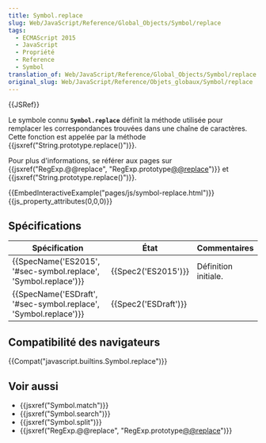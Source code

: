 ```yaml
---
title: Symbol.replace
slug: Web/JavaScript/Reference/Global_Objects/Symbol/replace
tags:
  - ECMAScript 2015
  - JavaScript
  - Propriété
  - Reference
  - Symbol
translation_of: Web/JavaScript/Reference/Global_Objects/Symbol/replace
original_slug: Web/JavaScript/Reference/Objets_globaux/Symbol/replace
---
```

{{JSRef}}

Le symbole connu **`Symbol.replace`** définit la méthode utilisée pour remplacer les correspondances trouvées dans une chaîne de caractères. Cette fonction est appelée par la méthode {{jsxref("String.prototype.replace()")}}.

Pour plus d'informations, se référer aux pages sur {{jsxref("RegExp.@@replace", "RegExp.prototype[@@replace]()")}} et {{jsxref("String.prototype.replace()")}}.

{{EmbedInteractiveExample("pages/js/symbol-replace.html")}}{{js_property_attributes(0,0,0)}}

## Spécifications

| Spécification                                                                        | État                         | Commentaires         |
| ------------------------------------------------------------------------------------ | ---------------------------- | -------------------- |
| {{SpecName('ES2015', '#sec-symbol.replace', 'Symbol.replace')}} | {{Spec2('ES2015')}}     | Définition initiale. |
| {{SpecName('ESDraft', '#sec-symbol.replace', 'Symbol.replace')}} | {{Spec2('ESDraft')}} |                      |

## Compatibilité des navigateurs

{{Compat("javascript.builtins.Symbol.replace")}}

## Voir aussi

- {{jsxref("Symbol.match")}}
- {{jsxref("Symbol.search")}}
- {{jsxref("Symbol.split")}}
- {{jsxref("RegExp.@@replace", "RegExp.prototype[@@replace]()")}}
